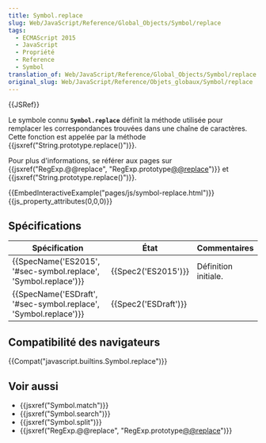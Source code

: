 ```yaml
---
title: Symbol.replace
slug: Web/JavaScript/Reference/Global_Objects/Symbol/replace
tags:
  - ECMAScript 2015
  - JavaScript
  - Propriété
  - Reference
  - Symbol
translation_of: Web/JavaScript/Reference/Global_Objects/Symbol/replace
original_slug: Web/JavaScript/Reference/Objets_globaux/Symbol/replace
---
```

{{JSRef}}

Le symbole connu **`Symbol.replace`** définit la méthode utilisée pour remplacer les correspondances trouvées dans une chaîne de caractères. Cette fonction est appelée par la méthode {{jsxref("String.prototype.replace()")}}.

Pour plus d'informations, se référer aux pages sur {{jsxref("RegExp.@@replace", "RegExp.prototype[@@replace]()")}} et {{jsxref("String.prototype.replace()")}}.

{{EmbedInteractiveExample("pages/js/symbol-replace.html")}}{{js_property_attributes(0,0,0)}}

## Spécifications

| Spécification                                                                        | État                         | Commentaires         |
| ------------------------------------------------------------------------------------ | ---------------------------- | -------------------- |
| {{SpecName('ES2015', '#sec-symbol.replace', 'Symbol.replace')}} | {{Spec2('ES2015')}}     | Définition initiale. |
| {{SpecName('ESDraft', '#sec-symbol.replace', 'Symbol.replace')}} | {{Spec2('ESDraft')}} |                      |

## Compatibilité des navigateurs

{{Compat("javascript.builtins.Symbol.replace")}}

## Voir aussi

- {{jsxref("Symbol.match")}}
- {{jsxref("Symbol.search")}}
- {{jsxref("Symbol.split")}}
- {{jsxref("RegExp.@@replace", "RegExp.prototype[@@replace]()")}}
